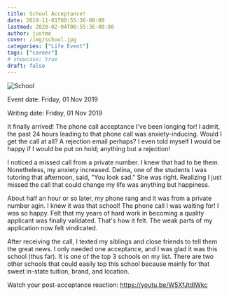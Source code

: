 ```yaml
---
title: School Acceptance!
date: 2019-11-01T00:55:36-08:00
lastmod: 2020-02-04T00:55:36-08:00
author: justme
cover: /img/school.jpg
categories: ["Life Event"]
tags: ["career"]
# showcase: true
draft: false
---
```


![School](/img/school.jpg)

<!--more-->

Event date: Friday, 01 Nov 2019

Writing date: Friday, 01 Nov 2019


It finally arrived! The phone call acceptance I've been longing for! I admit, the past 24 hours leading to that phone call was anxiety-inducing. Would I get the call at all? A rejection email perhaps? I  even told myself I would be happy if I would be put on hold; anything but a rejection!

I noticed a missed call from a private number. I knew that had to be them. Nonetheless, my anxiety increased. Delina, one of the students I was tutoring that afternoon, said, "You look sad." She was right. Realizing I just missed the call that could change my life was anything but happiness.

About half an hour or so later, my phone rang and it was from a private number agin. I knew it was that school! The phone call I was waiting for! I was so happy. Felt that my years of hard work in becoming a quality applicant was finally validated. That's how it felt. The weak parts of my application now felt vindicated. 

After receiving the call,  I texted  my siblings and close friends to tell them the great news. I only needed one acceptance, and I was glad it was this school (thus far). It is one of the top 3 schools on my list. There are  two other schools that could easily top this school because mainly for that sweet in-state tuition, brand, and location. 

Watch your post-acceptance reaction: https://youtu.be/W5XfJtdlWkc